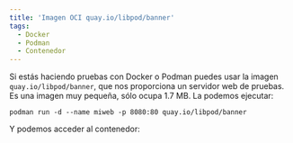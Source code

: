 ```yaml
---
title: 'Imagen OCI quay.io/libpod/banner'
tags: 
  - Docker
  - Podman
  - Contenedor
---
```

Si estás haciendo pruebas con Docker o Podman puedes usar la imagen `quay.io/libpod/banner`, que nos proporciona un servidor web de pruebas. Es una imagen muy pequeña, sólo ocupa 1.7 MB. La podemos ejecutar:

```
podman run -d --name miweb -p 8080:80 quay.io/libpod/banner
```

Y podemos acceder al contenedor:

